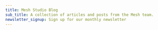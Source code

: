```yaml
---
title: Mesh Studio Blog
sub_title: A collection of articles and posts from the Mesh team.
newsletter_signup: Sign up for our monthly newsletter
---
```

